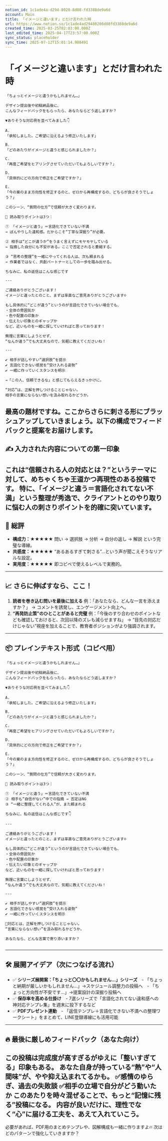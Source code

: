 ```yaml
---
notion_id: 1c1ade4a-d294-8020-8d08-fd3388de9a6d
account: Main
title: 「イメージと違います」とだけ言われた時
url: https://www.notion.so/1c1ade4ad29480208d08fd3388de9a6d
created_time: 2025-03-25T02:03:00.000Z
last_edited_time: 2025-04-17T23:57:00.000Z
sync_status: placeholder
sync_time: 2025-07-12T15:01:14.988491
---
```

# 「イメージと違います」とだけ言われた時

```plain text
「ちょっとイメージと違うかもしれません…」

デザイン提出後や初稿納品後に、
こんなフィードバックをもらったら、あなたならどう返しますか？

▼ありそうな対応例を並べてみました👇

A.
「承知しました。ご希望に沿えるよう修正いたします」

B.
「どのあたりがイメージと違うと感じられましたか？」

C.
「再度ご希望をヒアリングさせていただいてもよろしいですか？」

D.
「具体的にどの方向で修正をご希望ですか？」

E.
「今の案のまま方向性を修正するのと、ゼロから再構成するの、どちらが良さそうでしょう？」

このシーン、“質問の仕方”で信頼が大きく変わります。

📌 読み取りポイントは3つ：

① 「イメージと違う」＝言語化できていない不満
→ ぼんやりした違和感。だからこそ“丁寧な深掘り”が必要。

② 相手は“どこが違うか”をうまく言えずにモヤモヤしている
→ 指摘した自分にも不安がある。ここで否定されると委縮する。

③ “思考の整理”を一緒にやってくれる人は、次も頼まれる
→ 作業者ではなく、共創パートナーとしての一歩を踏み出せる。

ちなみに、私の返信はこんな感じです

---

ご連絡ありがとうございます！
イメージと違ったとのこと、まずは率直なご意見ありがとうございます☺️

もし具体的に“どこが違う”というのが言語化できていない場合でも、
・全体の雰囲気か
・色や配置の印象か
・伝えたい印象とのギャップか
など、近いものを一緒に探していければと思っております！

無理に言葉にしようとせず、
“なんか違う”でも大丈夫なので、気軽に教えてくださいね！

---

✔︎ 相手が話しやすい“選択肢”を提示
✔︎ 言語化できない感覚を“受け入れる姿勢”
✔︎ 一緒に作っていくスタンスを明示

→「この人、信頼できるな」と感じてもらえるきっかけに。

“対応”は、正解を押しつけることじゃない。
相手の言葉にならない想いを汲み取れるかどうか。
```
最高の題材ですね。ここからさらに刺さる形にブラッシュアップしていきましょう。以下の構成でフィードバックと提案をお届けします。
---
## ✍️ **入力された内容についての第一印象**
これは“信頼される人の対応とは？”というテーマに対して、めちゃくちゃ王道かつ再現性のある投稿です。
特に、「イメージと違う＝言語化されてない不満」という整理が秀逸で、クライアントとのやり取りに悩む人の刺さりポイントを的確に突いています。
---
## 🧾 **総評**
- **構成力：★★★★★**
  問い → 選択肢 → 分析 → 自分の返し → 解説 という完璧な導線。
- **共感度：★★★★★**
  “あるあるすぎて刺さる”…という声が聞こえそうなリアルな設定。
- **実用度：★★★★★**
  即コピペで使えるレベルで実務的。
---
## 📈 **さらに伸ばすなら、ここ！**
1. **読者を巻き込む問いを最後に加える**
  例：「あなたなら、どんな一言を添えますか？」
  → コメントを誘発し、エンゲージメント向上へ。
1. **“再発防止策”のひとことがあると完璧**
  例：「今後のすり合わせのポイントなども確認しておけると、次回以降のズレも減らせますね」
  → “目先の対応だけじゃない”視座を加えることで、教育者ポジションがより強調されます。
---
## 📦 **プレインテキスト形式（コピペ用）**
```plain text
「ちょっとイメージと違うかもしれません…」

デザイン提出後や初稿納品後に、
こんなフィードバックをもらったら、あなたならどう返しますか？

▼ありそうな対応例を並べてみました👇

A.
「承知しました。ご希望に沿えるよう修正いたします」

B.
「どのあたりがイメージと違うと感じられましたか？」

C.
「再度ご希望をヒアリングさせていただいてもよろしいですか？」

D.
「具体的にどの方向で修正をご希望ですか？」

E.
「今の案のまま方向性を修正するのと、ゼロから再構成するの、どちらが良さそうでしょう？」

このシーン、“質問の仕方”で信頼が大きく変わります。

📌 読み取りポイントは3つ：

① 「イメージと違う」＝言語化できていない不満
② 相手も“自信がない”中での指摘 → 否定はNG
③ “一緒に整理してくれる人”が、また頼まれる

ちなみに、私の返信はこんな感じです👇

---

ご連絡ありがとうございます！
イメージと違ったとのこと、まずは率直なご意見ありがとうございます☺️

もし具体的に“どこが違う”というのが言語化できていない場合でも、
・全体の雰囲気か
・色や配置の印象か
・伝えたい印象とのギャップか
など、近いものを一緒に探していければと思っております！

無理に言葉にしようとせず、
“なんか違う”でも大丈夫なので、気軽に教えてくださいね！

---

✔︎ 相手が話しやすい“選択肢”を提示
✔︎ 言語化できない感覚を“受け入れる姿勢”
✔︎ 一緒に作っていくスタンスを明示

📌対応とは、正解を押しつけることじゃない。
“言葉にならない想い”を汲み取れるかどうか。

あなたなら、どんな言葉で寄り添いますか？


```
---
## 🛠 **展開アイデア（次につなげる流れ）**
- ✅ **シリーズ展開案：「ちょっと〇〇かもしれません…」シリーズ**　- 「ちょっと納期が厳しいかもしれません…」→スケジュール調整力の投稿へ　- 「ちょっと方向性が不安です…」→提案設計の深掘り投稿へ
- ✅ **保存率を高める仕掛け**　- 7選シリーズで「言語化されてない違和感への神対応テンプレ集」を週末に投下するなど
- ✅ **PDFプレゼント連動**　- 「返信テンプレ＋言語化できない不満への整理ワークシート」をまとめて、LINE登録導線にも活用可能
---
## 🔥 最後に厳しめフィードバック（あなた向け）
この投稿は完成度が高すぎるがゆえに「整いすぎてる」印象もある。
あなた自身が持っている“熱”や“人間味”が、やや抑え込まれてるかも。
✅感情のゆらぎ、過去の失敗談
✅相手の立場で自分がどう動いたか
このあたりを時々混ぜることで、もっと“記憶に残る”投稿になる。
内容が良いだけに、理性でなく“心”に届ける工夫を、あえて入れていこう。
---
必要があれば、PDF用のまとめテンプレや、図解構成も一緒に作りますよ🔥
次はどのパターンで強化していきますか？
